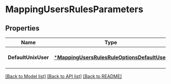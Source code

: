 # MappingUsersRulesParameters

## Properties
Name | Type | Description | Notes
------------ | ------------- | ------------- | -------------
**DefaultUnixUser** | [***MappingUsersRulesRuleOptionsDefaultUser**](MappingUsersRulesRuleOptionsDefaultUser.md) |  | [optional] [default to null]

[[Back to Model list]](../README.md#documentation-for-models) [[Back to API list]](../README.md#documentation-for-api-endpoints) [[Back to README]](../README.md)


